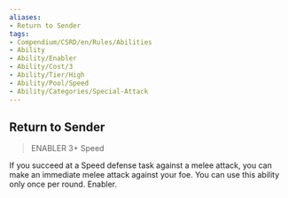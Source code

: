 ```yaml
---
aliases:
- Return to Sender
tags:
- Compendium/CSRD/en/Rules/Abilities
- Ability
- Ability/Enabler
- Ability/Cost/3
- Ability/Tier/High
- Ability/Pool/Speed
- Ability/Categories/Special-Attack
---
```


  
## Return to Sender  
>ENABLER 3+  Speed  
  
If you succeed at a Speed defense task against a melee attack, you can make an immediate melee attack against your foe. You can use this ability only once per round. Enabler.